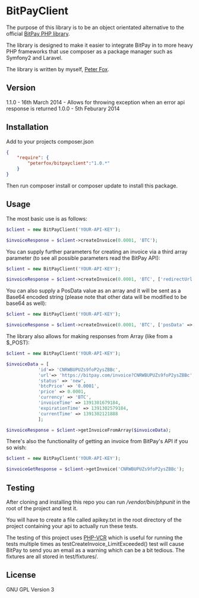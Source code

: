 BitPayClient
=========

The purpose of this library is to be an object orientated alternative to the official [BitPay PHP library].

The library is designed to make it easier to integrate BitPay in to more heavy PHP frameworks that use composer as a package manager such as Symfony2 and Laravel.

The library is written by myself, [Peter Fox].

Version
----

1.1.0 - 16th March 2014 - Allows for throwing exception when an error api response is returned
1.0.0 - 5th Feburary 2014

Installation
--------------




Add to your projects composer.json

```json
{
    "require": {
        "peterfox/bitpayclient":"1.0.*"
    }
}
```

Then run composer install or composer update to install this package.

Usage
------

The most basic use is as follows:

```php
$client = new BitPayClient('YOUR-API-KEY');

$invoiceResponse = $client->createInvoice(0.0001, 'BTC');
```

You can supply further parameters for creating an invoice via a third array parameter (to see all possible parameters read the BitPay API):

```php
$client = new BitPayClient('YOUR-API-KEY');

$invoiceResponse = $client->createInvoice(0.0001, 'BTC', ['redirectUrl' => 'http://somewhere']);
```

You can also supply a PosData value as an array and it will be sent as a Base64 encoded string (please note that other data will be modified to be base64 as well):

```php
$client = new BitPayClient('YOUR-API-KEY');

$invoiceResponse = $client->createInvoice(0.0001, 'BTC', ['posData' => ['some_id' => 100]]);
```

The library also allows for making responses from Array (like from a $_POST):

```php
$client = new BitPayClient('YOUR-API-KEY');

$invoiceData = [
            'id'=> 'CNRWBUPUZs9foP2ysZBBc',
            'url'=> 'https://bitpay.com/invoice?CNRWBUPUZs9foP2ysZBBc',
            'status' => 'new',
            'btcPrice' => '0.0001',
            'price' => 0.0001,
            'currency' => 'BTC',
            'invoiceTime' => 1391301679184,
            'expirationTime' => 1391302579184,
            'currentTime' => 1391302121888
            ];

$invoiceResponse = $client->getInvoiceFromArray($invoiceData);
```
There's also the functionality of getting an invoice from BitPay's API if you so wish:
```php
$client = new BitPayClient('YOUR-API-KEY');

$invoiceGetResponse = $client->getInvoice('CNRWBUPUZs9foP2ysZBBc');
```

Testing
--------

After cloning and installing this repo you can run */vendor/bin/phpunit* in the root of the project and test it.

You will have to create a file called apikey.txt in the root directory of the project containing your api to actually run these tests.

The testing of this project uses [PHP-VCR] which is useful for running the tests multiple times as testCreateInvoice_LimitExceeded() test will cause BitPay to send you an email as a warning which can be a bit tedious. The fixtures are all stored in test/fixtures/.

License
----

GNU GPL Version 3

[BitPay PHP library]:https://github.com/bitpay/php-client
[PHP-VCR]:https://github.com/php-vcr/php-vcr
[bitpay]:http://www.bitpay.com
[Peter Fox]:http://www.peterfox.me
